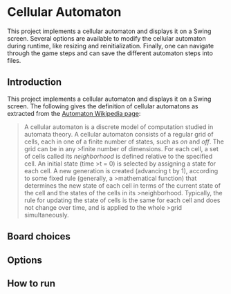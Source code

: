 # Cellular Automaton
This project implements a cellular automaton and displays it on a Swing screen. 
Several options are available to modify the cellular automaton during runtime, like resizing and reinitialization. 
Finally, one can navigate through the game steps and can save the different automaton steps into files. 

## Introduction 

This project implements a cellular automaton and displays it on a Swing screen. 
The following gives the definition of cellular automatons as extracted from the [Automaton Wikipedia page](https://en.wikipedia.org/wiki/Cellular_automaton):

>A cellular automaton is a discrete model of computation studied in automata theory. 
>A cellular automaton consists of a regular grid of cells, each in one of a finite number of states, such as *on* and *off*. The grid can be in any >finite number of dimensions. For each cell, a set of cells called its *neighborhood* is defined relative to the specified cell. An initial state (time >t = 0) is selected by assigning a state for each cell. A new generation is created (advancing t by 1), according to some fixed rule (generally, a >mathematical function) that determines the new state of each cell in terms of the current state of the cell and the states of the cells in its >neighborhood. Typically, the rule for updating the state of cells is the same for each cell and does not change over time, and is applied to the whole >grid simultaneously.

## Board choices 

## Options 

## How to run
